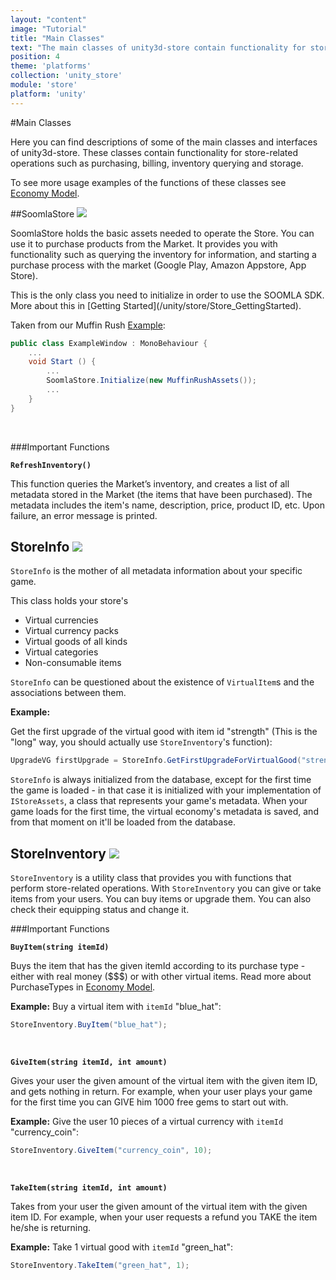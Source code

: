 ```yaml
---
layout: "content"
image: "Tutorial"
title: "Main Classes"
text: "The main classes of unity3d-store contain functionality for store-related operations such as purchasing, billing, inventory querying and storage."
position: 4
theme: 'platforms'
collection: 'unity_store'
module: 'store'
platform: 'unity'
---
```


#Main Classes

Here you can find descriptions of some of the main classes and interfaces of unity3d-store. These classes contain functionality for store-related operations such as purchasing, billing, inventory querying and storage.

To see more usage examples of the functions of these classes see [Economy Model](/unity/store/Store_Model).

##SoomlaStore <a href="https://github.com/soomla/unity3d-store/blob/master/Soomla/Assets/Plugins/Soomla/Store/SoomlaStore.cs" target="_blank"><img class="link-icon" src="/img/tutorial_img/linkImg.png"></a>

SoomlaStore holds the basic assets needed to operate the Store. You can use it to purchase products from the Market. It provides you with functionality such as querying the inventory for information, and starting a purchase process with the market (Google Play, Amazon Appstore, App Store).

<div class="info-box">This is the only class you need to initialize in order to use the SOOMLA SDK. More about this in [Getting Started](/unity/store/Store_GettingStarted).</div>

Taken from our Muffin Rush [Example](https://github.com/soomla/unity3d-store/tree/master/Soomla/Assets/Examples/MuffinRush):

``` cs
public class ExampleWindow : MonoBehaviour {
    ...
    void Start () {
		...
		SoomlaStore.Initialize(new MuffinRushAssets());
		...
	}
}
```

<br>

###Important Functions

**`RefreshInventory()`**

This function queries the Market’s inventory, and creates a list of all metadata stored in the Market (the items that have been purchased). The metadata includes the item's name, description, price, product ID, etc. Upon failure, an error message is printed.  

## StoreInfo <a href="https://github.com/soomla/unity3d-store/blob/master/Soomla/Assets/Plugins/Soomla/Store/data/StoreInfo.cs" target="_blank"><img class="link-icon" src="/img/tutorial_img/linkImg.png"></a>

`StoreInfo` is the mother of all metadata information about your specific game.

This class holds your store's

- Virtual currencies
- Virtual currency packs
- Virtual goods of all kinds
- Virtual categories
- Non-consumable items

`StoreInfo` can be questioned about the existence of `VirtualItem`s and the associations between them.

**Example:**

Get the first upgrade of the virtual good with item id "strength" (This is the "long" way, you should actually use `StoreInventory`'s function):

``` cs
UpgradeVG firstUpgrade = StoreInfo.GetFirstUpgradeForVirtualGood("strength");
```

`StoreInfo` is always initialized from the database, except for the first time the game is loaded - in that case it is initialized with your implementation of `IStoreAssets`, a class that represents your game's metadata. When your game loads for the first time, the virtual economy's metadata is saved, and from that moment on it'll be loaded from the database.


## StoreInventory <a href="https://github.com/soomla/unity3d-store/blob/master/Soomla/Assets/Plugins/Soomla/Store/StoreInventory.cs" target="_blank"><img class="link-icon" src="/img/tutorial_img/linkImg.png"></a>

`StoreInventory` is a utility class that provides you with functions that perform store-related operations. With `StoreInventory` you can give or take items from your users. You can buy items or upgrade them. You can also check their equipping status and change it.

###Important Functions

**`BuyItem(string itemId)`**

Buys the item that has the given itemId according to its purchase type - either with real money ($$$) or with other virtual items. Read more about PurchaseTypes in [Economy Model](/unity/store/Store_Model#purchase-types).

**Example:** Buy a virtual item with `itemId` "blue_hat":

``` cs
StoreInventory.BuyItem("blue_hat");
```

<br>

**`GiveItem(string itemId, int amount)`**

Gives your user the given amount of the virtual item with the given item ID, and gets nothing in return. For example, when your user plays your game for the first time you can GIVE him 1000 free gems to start out with.

**Example:** Give the user 10 pieces of a virtual currency with `itemId` "currency_coin":

``` cs
StoreInventory.GiveItem("currency_coin", 10);
```

<br>

**`TakeItem(string itemId, int amount)`**

Takes from your user the given amount of the virtual item with the given item ID. For example, when your user requests a refund you TAKE the item he/she is returning.

**Example:**  Take 1 virtual good with `itemId` "green_hat":

``` cs
StoreInventory.TakeItem("green_hat", 1);
```

